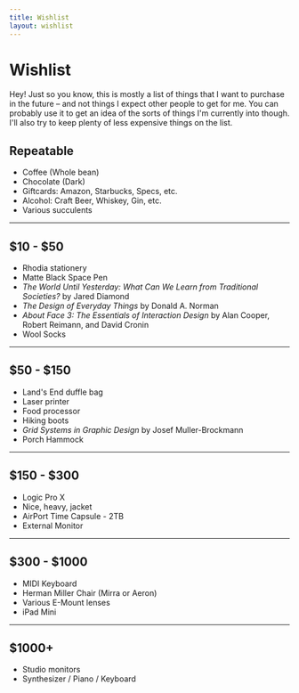```yaml
---
title: Wishlist
layout: wishlist
---
```


# Wishlist

<div class='info'>
    Hey! Just so you know, this is mostly a list of things that I want to purchase in the future &ndash; and not things I expect other people to get for me. You can probably use it to get an idea of the sorts of things I'm currently into though. I'll also try to keep plenty of less expensive things on the list.
</div>

## Repeatable

+ Coffee (Whole bean)
+ Chocolate (Dark)
+ Giftcards: Amazon, Starbucks, Specs, etc.
+ Alcohol: Craft Beer, Whiskey, Gin, etc.
+ Various succulents

- - -

## $10 - $50

+ Rhodia stationery
+ Matte Black Space Pen
+ *The World Until Yesterday: What Can We Learn from Traditional Societies?* by Jared Diamond
+ *The Design of Everyday Things* by Donald A. Norman
+ *About Face 3: The Essentials of Interaction Design* by Alan Cooper, Robert Reimann, and David Cronin
+ Wool Socks

- - -

## $50 - $150

+ Land's End duffle bag
+ Laser printer
+ Food processor
+ Hiking boots
+ *Grid Systems in Graphic Design* by Josef Muller-Brockmann
+ Porch Hammock

- - -

## $150 - $300

+ Logic Pro X
+ Nice, heavy, jacket
+ AirPort Time Capsule - 2TB
+ External Monitor

- - -

## $300 - $1000

+ MIDI Keyboard
+ Herman Miller Chair (Mirra or Aeron)
+ Various E-Mount lenses
+ iPad Mini

- - -

## $1000+

+ Studio monitors
+ Synthesizer / Piano / Keyboard
